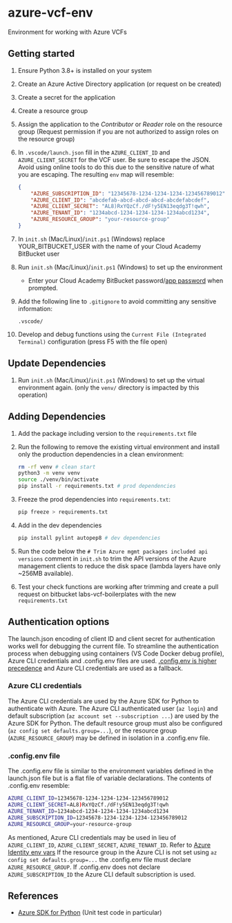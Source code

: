# azure-vcf-env

Environment for working with Azure VCFs

## Getting started

1. Ensure Python 3.8+ is installed on your system

1. Create an Azure Active Directory application (or request on be created)

1. Create a secret for the application

1. Create a resource group

1. Assign the application to the _Contributor_ or _Reader_ role on the resource group (Request permission if you are not authorized to assign roles on the resource group)

1. In `.vscode/launch.json` fill in the `AZURE_CLIENT_ID` and `AZURE_CLIENT_SECRET` for the VCF user. Be sure to escape the JSON. Avoid using online tools to do this due to the sensitive nature of what you are escaping. The resulting `env` map will resemble:
    ```json
    {
        "AZURE_SUBSCRIPTION_ID": "12345678-1234-1234-1234-123456789012",
        "AZURE_CLIENT_ID": "abcdefab-abcd-abcd-abcd-abcdefabcdef",
        "AZURE_CLIENT_SECRET": "AL8)RxYQzCf./dF!y5EN13eqdg3T!qwh",
        "AZURE_TENANT_ID": "1234abcd-1234-1234-1234-1234abcd1234",
        "AZURE_RESOURCE_GROUP": "your-resource-group"
    }
    ```

1. In `init.sh` (Mac/Linux)/`init.ps1` (Windows) replace YOUR_BITBUCKET_USER with the name of your Cloud Academy BitBucket user

1. Run `init.sh` (Mac/Linux)/`init.ps1` (Windows) to set up the environment

    - Enter your Cloud Academy BitBucket password/[app password](https://confluence.atlassian.com/bitbucket/app-passwords-828781300.html) when prompted.

1. Add the following line to `.gitignore` to avoid committing any sensitive information:

    ```
    .vscode/
    ```

1. Develop and debug functions using the `Current File (Integrated Terminal)` configuration (press F5 with the file open)

## Update Dependencies

1. Run `init.sh` (Mac/Linux)/`init.ps1` (Windows) to set up the virtual environment again. (only the `venv/` directory is impacted by this operation)

## Adding Dependencies

1. Add the package including version to the `requirements.txt` file

1. Run the following to remove the existing virtual environment and install only the production dependencies in a clean environment:

    ```sh
    rm -rf venv # clean start
    python3 -m venv venv
    source ./venv/bin/activate
    pip install -r requirements.txt # prod dependencies
    ```

1. Freeze the prod dependencies into `requirements.txt`:

    ```sh
    pip freeze > requirements.txt
    ```

1. Add in the dev dependencies

    ```sh
    pip install pylint autopep8 # dev dependencies
    ```

1. Run the code below the `# Trim Azure mgmt packages included api versions` comment in `init.sh` to trim the API versions of the Azure management clients to reduce the disk space (lambda layers have only ~256MB available).

1. Test your check functions are working after trimming and create a pull request on bitbucket labs-vcf-boilerplates with the new `requirements.txt`

## Authentication options

The launch.json encoding of client ID and client secret for authentication works well for debugging the current file.
To streamline the authentication process when debugging using containers (VS Code Docker debug profile), Azure CLI credentials and .config.env files are used.
<ins>.config.env is higher precedence</ins> and Azure CLI credentials are used as a fallback.

### Azure CLI credentials

The Azure CLI credentials are used by the Azure SDK for Python to authenticate with Azure.
The Azure CLI authenticated user (`az login`) and default subscription (`az account set --subscription ...`) are used by the Azure SDK for Python.
The default resource group must also be configured (`az config set defaults.group=...`), or the resource group (`AZURE_RESOURCE_GROUP`) may be defined in isolation in a .config.env file.

### .config.env file

The .config.env file is similar to the environment variables defined in the launch.json file but is a flat file of variable declarations.
The contents of .config.env resemble:
    
```sh
AZURE_CLIENT_ID=12345678-1234-1234-1234-123456789012
AZURE_CLIENT_SECRET=AL8)RxYQzCf./dF!y5EN13eqdg3T!qwh
AZURE_TENANT_ID=1234abcd-1234-1234-1234-1234abcd1234
AZURE_SUBSCRIPTION_ID=12345678-1234-1234-1234-123456789012
AZURE_RESOURCE_GROUP=your-resource-group
```

As mentioned, Azure CLI credentials may be used in lieu of `AZURE_CLIENT_ID`, `AZURE_CLIENT_SECRET`, `AZURE_TENANT_ID`. Refer to [Azure Identity env vars](https://github.com/Azure/azure-sdk-for-python/blob/main/sdk/identity/azure-identity/README.md#environment-variables)
If the resource group in the Azure CLI is not set using `az config set defaults.group=...` the .config.env file must declare `AZURE_RESOURCE_GROUP`.
If .config.env does not declare `AZURE_SUBSCRIPTION_ID` the Azure CLI default subscription is used.

## References

- [Azure SDK for Python](https://github.com/Azure/azure-sdk-for-python/tree/master/sdk) (Unit test code in particular)
